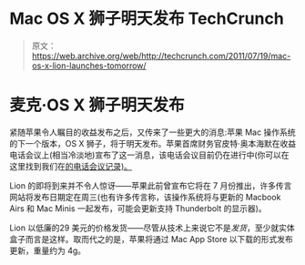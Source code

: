 # Mac OS X 狮子明天发布 TechCrunch

> 原文：<https://web.archive.org/web/http://techcrunch.com/2011/07/19/mac-os-x-lion-launches-tomorrow/>

# 麦克·OS X 狮子明天发布

紧随苹果令人瞩目的收益发布之后，又传来了一些更大的消息:苹果 Mac 操作系统的下一个版本，OS X 狮子，将于明天发布。苹果首席财务官皮特·奥本海默在收益电话会议上(相当冷淡地)宣布了这一消息，该电话会议目前仍在进行中(你可以在这里找到我们在[的电话会议记录)。](https://web.archive.org/web/20230203084642/https://techcrunch.com/2011/07/19/apples-big-q3-2011-earnings/)

Lion 的即将到来并不令人惊讶——苹果此前曾宣布它将在 7 月份推出，许多传言网站将发布日期定在周三(也有许多传言称，该操作系统将与更新的 Macbook Airs 和 Mac Minis 一起发布，可能会更新支持 Thunderbolt 的显示器)。

Lion 以低廉的29 美元的价格发货——尽管从技术上来说它不是*发货*，至少就实体盒子而言是这样。取而代之的是，苹果将通过 Mac App Store 以下载的形式发布更新，重量约为 4g。